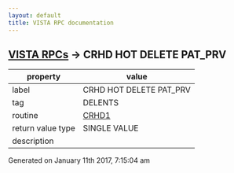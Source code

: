 ```yaml
---
layout: default
title: VISTA RPC documentation
---
```




## [VISTA RPCs](TableOfContent.md) &#8594; CRHD HOT DELETE PAT_PRV 

 property | value 
--- | --- 
 label | CRHD HOT DELETE PAT_PRV
 tag | DELENTS
 routine | [CRHD1](http://code.osehra.org/dox/Routine_CRHD1_source.html)
 return value type | SINGLE VALUE
 description | 




 Generated on January 11th 2017, 7:15:04 am